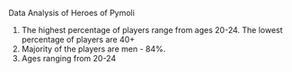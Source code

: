 Data Analysis of Heroes of Pymoli

1) The highest percentage of players range from ages 20-24. The lowest percentage of players are 40+
2) Majority of the players are men - 84%.
3) Ages ranging from 20-24